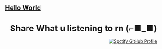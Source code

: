 [Hello World](./assets/banner.png)
---


<div style="text-align: right;">
  
# Share What u listening to rn (⌐■_■)
[![Spotify GitHub Profile](https://spotify-github-profile.kittinanx.com/api/view.svg?uid=vwza7vomejxf50bpabt2essya&cover_image=true&theme=default&show_offline=false&background_color=030303&interchange=false&bar_color=53b14f&bar_color_cover=true)](https://spotify-github-profile.kittinanx.com/api/view.svg?uid=vwza7vomejxf50bpabt2essya&redirect=true)

</div>


<!--START_SECTION:activity-->

<!--END_SECTION:activity-->

